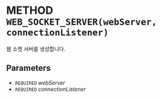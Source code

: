 # METHOD `WEB_SOCKET_SERVER(webServer, connectionListener)`
웹 소켓 서버를 생성합니다.

## Parameters
* `REQUIRED` *webServer*
* `REQUIRED` *connectionListener*
